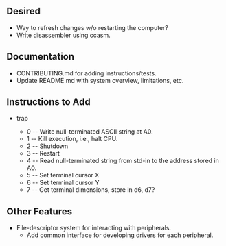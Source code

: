 ## Desired
* Way to refresh changes w/o restarting the computer?
* Write disassembler using ccasm.

## Documentation
* CONTRIBUTING.md for adding instructions/tests.
* Update README.md with system overview, limitations, etc.

## Instructions to Add
* trap <byte>
    * 0 -- Write null-terminated ASCII string at A0.
    * 1 -- Kill execution, i.e., halt CPU.
    * 2 -- Shutdown
    * 3 -- Restart
    * 4 -- Read null-terminated string from std-in to the address stored in A0.
    * 5 -- Set terminal cursor X
    * 6 -- Set terminal cursor Y
    * 7 -- Get terminal dimensions, store in d6, d7?
    
## Other Features
* File-descriptor system for interacting with peripherals.
    * Add common interface for developing drivers for each peripheral.
